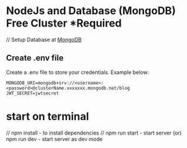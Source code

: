 # NodeJs and Database (MongoDB) Free Cluster *Required

// Setup Database at [MongoDB](https://www.mongodb.com/)


## Create .env file
Create a .env file to store your credentials. Example below:

```
MONGODB_URI=mongodb+srv://<username>:<password>@clusterName.xxxxxxx.mongodb.net/blog
JWT_SECRET=jwtsecret
```

# start on terminal
// npm install - to install dependencies
// npm run start - start server (or) npm run dev - start server as dev mode


